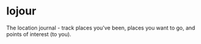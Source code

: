 # lojour
The location journal - track places you've been, places you want to go, and points of interest (to you).
